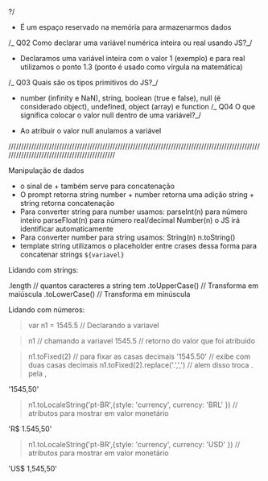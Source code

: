 ?/

- É um espaço reservado na memória para armazenarmos dados

/_ Q02
Como declarar uma variável numérica inteira ou real usando JS?_/

- Declaramos uma variável inteira com o valor 1 (exemplo) e para real utilizamos o ponto 1.3 (ponto é usado como vírgula na matemática)

/_ Q03
Quais são os tipos primitivos do JS?_/

- number (infinity e NaN), string, boolean (true e false), null (é considerado object), undefined, object (array) e function
/_ Q04
O que significa colocar o valor null dentro de uma variável?_/

- Ao atribuir o valor null anulamos a variável

/////////////////////////////////////////////////////////////////////////////////////////////////////////////////////////////////////////////

Manipulação de dados

- o sinal de + também serve para concatenação
- O prompt retorna string
number + number retorna uma adição
string + string retorna concatenação
- Para converter string para number usamos:
parseInt(n) para número inteiro
parseFloat(n) para número real/decimal
Number(n) o JS irá identificar automaticamente
- Para converter number para string usamos:
String(n)
n.toString()
- template string
utilizamos o placeholder entre crases dessa forma para concatenar strings `${variavel}`

Lidando com strings:

.length // quantos caracteres a string tem
.toUpperCase() // Transforma em maiúscula
.toLowerCase() // Transforma em minúscula

Lidando com números:

> var n1 = 1545.5 // Declarando a variavel

> n1 // chamando a variavel
1545.5 // retorno do valor que foi atribuido

> n1.toFixed(2) // para fixar as casas decimais
'1545.50' // exibe com duas casas decimais
> n1.toFixed(2).replace('.',',') // alem disso troca . pela ,

'1545,50'

> n1.toLocaleString('pt-BR',{style: 'currency', currency: 'BRL'
}) // atributos para mostrar em valor monetário

'R$ 1.545,50'

> n1.toLocaleString('pt-BR',{style: 'currency', currency: 'USD'
}) // atributos para mostrar em valor monetário

'US$ 1,545,50'


